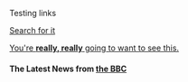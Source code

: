 Testing links

[Search for it](http://www.google.com)

[You're **really, really** going to want to see this.](http://www.espncricinfo.com)

#### The Latest News from [the BBC](http://www.bbc.com/news)

